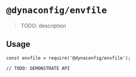 # `@dynaconfig/envfile`

> TODO: description

## Usage

```
const envfile = require('@dynaconfig/envfile');

// TODO: DEMONSTRATE API
```

